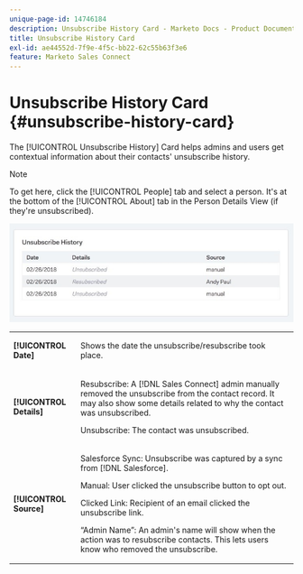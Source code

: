 ```yaml
---
unique-page-id: 14746184
description: Unsubscribe History Card - Marketo Docs - Product Documentation
title: Unsubscribe History Card
exl-id: ae44552d-7f9e-4f5c-bb22-62c55b63f3e6
feature: Marketo Sales Connect
---
```

# Unsubscribe History Card {#unsubscribe-history-card}

The [!UICONTROL Unsubscribe History] Card helps admins and users get contextual information about their contacts' unsubscribe history.

>[!NOTE]
>
>To get here, click the [!UICONTROL People] tab and select a person. It's at the bottom of the [!UICONTROL About] tab in the Person Details View (if they're unsubscribed).

![](assets/1-1.jpg)

<table> 
 <colgroup> 
  <col> 
  <col> 
 </colgroup> 
 <tbody> 
  <tr> 
   <td><strong>[!UICONTROL Date]</strong></td> 
   <td><p>Shows the date the unsubscribe/resubscribe took place.</p></td> 
  </tr> 
  <tr> 
   <td><strong>[!UICONTROL Details]</strong></td> 
   <td><p>Resubscribe: A [!DNL Sales Connect] admin manually removed the unsubscribe from the contact record. It may also show some details related to why the contact was unsubscribed.</p><p>Unsubscribe: The contact was unsubscribed.</p></td> 
  </tr> 
  <tr> 
   <td><strong>[!UICONTROL Source]</strong></td> 
   <td><p>Salesforce Sync: Unsubscribe was captured by a sync from [!DNL Salesforce].</p><p>Manual: User clicked the unsubscribe button to opt out.</p><p>Clicked Link: Recipient of an email clicked the unsubscribe link.</p><p>“Admin Name”: An admin's name will show when the action was to resubscribe contacts. This lets users know who removed the unsubscribe.</p></td> 
  </tr> 
 </tbody> 
</table>
